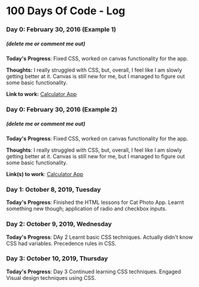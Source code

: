 # 100 Days Of Code - Log

### Day 0: February 30, 2016 (Example 1)
##### (delete me or comment me out)

**Today's Progress**: Fixed CSS, worked on canvas functionality for the app.

**Thoughts:** I really struggled with CSS, but, overall, I feel like I am slowly getting better at it. Canvas is still new for me, but I managed to figure out some basic functionality.

**Link to work:** [Calculator App](http://www.example.com)

### Day 0: February 30, 2016 (Example 2)
##### (delete me or comment me out)

**Today's Progress**: Fixed CSS, worked on canvas functionality for the app.

**Thoughts**: I really struggled with CSS, but, overall, I feel like I am slowly getting better at it. Canvas is still new for me, but I managed to figure out some basic functionality.

**Link(s) to work**: [Calculator App](http://www.example.com)


### Day 1: October 8, 2019, Tuesday

**Today's Progress**: 
Finished the HTML lessons for Cat Photo App.
Learnt something new though; application of radio and checkbox inputs.

### Day 2: October 9, 2019, Wednesday

**Today's Progress**: 
DAy 2
Learnt basic CSS techniques. Actually didn't know CSS had variables. Precedence rules in CSS.

### Day 3: October 10, 2019, Thursday

**Today's Progress**: 
Day 3
Continued learning CSS techniques. Engaged Visual design techniques using CSS.
